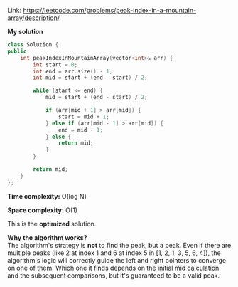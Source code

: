 Link: https://leetcode.com/problems/peak-index-in-a-mountain-array/description/

**My solution**

```cpp
class Solution {
public:
    int peakIndexInMountainArray(vector<int>& arr) {
        int start = 0;
        int end = arr.size() - 1;
        int mid = start + (end - start) / 2;

        while (start <= end) {
            mid = start + (end - start) / 2;

            if (arr[mid + 1] > arr[mid]) {
                start = mid + 1;
            } else if (arr[mid - 1] > arr[mid]) {
                end = mid - 1;
            } else {
                return mid;
            }
        }

        return mid;
    }
};
```

**Time complexity:** O(log N)

**Space complexity:** O(1)

This is the **optimized** solution.

**Why the algorithm works?**  
The algorithm's strategy is **not** to find the peak, but a peak. Even if there are multiple peaks (like 2 at index 1 and 6 at index 5 in [1, 2, 1, 3, 5, 6, 4]), the algorithm's logic will correctly guide the left and right pointers to converge on one of them. Which one it finds depends on the initial mid calculation and the subsequent comparisons, but it's guaranteed to be a valid peak.